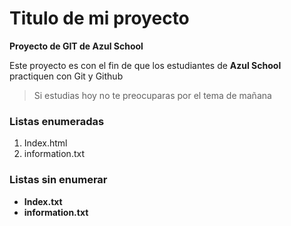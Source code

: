 # Titulo de mi proyecto
**Proyecto de GIT  de Azul School**

Este proyecto es con el fin de que los estudiantes de **Azul School** practiquen con Git y Github  
> Si estudias hoy no te preocuparas por el tema de mañana

[//]:# (Listas enumeradas)
### Listas enumeradas
1. Index.html
2. information.txt


### Listas sin enumerar
[//]:# (Listas enumeradas)

* **Index.txt**
* **information.txt**

